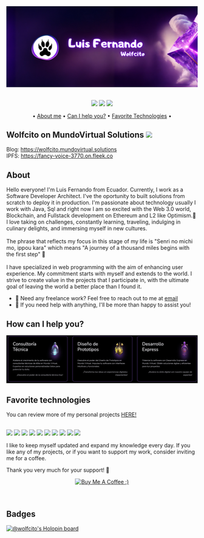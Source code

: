 <div align="center">
<img src="./banner_wolfcito.png" alt="wolfcito banner" >
</br></br>

<a href="https://twitter.com/AKAwolfcito" ><img src="https://img.shields.io/twitter/follow/AKAwolfcito.svg?style=social" /></a>
![](https://visitor-badge.laobi.icu/badge?page_id=wolfcito.wolfcito-app)
![](https://img.shields.io/badge/-wolfcito-blue?style=flat-square&logo=Linkedin&logoColor=white&link=https://www.linkedin.com/in/wolfcito)

•
[About me](#about) •
[Can I help you?](#how-can-i-help-you) •
[Favorite Technologies](#favorite-technologies) •

</div>


## Wolfcito on MundoVirtual Solutions ![](https://img.shields.io/website-up-down-green-red/http/monip.org.svg) 


Blog: <a href="https://wolfcito.mundovirtual.solutions" target="_blank">https://wolfcito.mundovirtual.solutions</a> \
IPFS: <a href="https://fancy-voice-3770.on.fleek.co" target="_blank">https://fancy-voice-3770.on.fleek.co</a>

## About

Hello everyone! I'm Luis Fernando from Ecuador. Currently, I work as a Software Developer Architect. I've the oportunity to built solutions from scratch to deploy it in production. I'm passionate about technology usually I work with Java, Sql and right now I am so excited with the Web 3.0 world, Blockchain, and Fullstack development on Ethereum and L2 like Optimism.🚀  I love taking on challenges, constantly learning, traveling, indulging in culinary delights, and immersing myself in new cultures.\
\
The phrase that reflects my focus in this stage of my life is "Senri no michi mo, ippou kara" which means "A journey of a thousand miles begins with the first step" 🐺\
\
I have specialized in web programming with the aim of enhancing user experience. My commitment starts with myself and extends to the world. I strive to create value in the projects that I participate in, with the ultimate goal of leaving the world a better place than I found it.

- 💼 Need any freelance work? Feel free to reach out to me at [email](mailto:guffenix+github@gmail.com)
- 💬 If you need help with anything, I'll be more than happy to assist you!

  
## How can I help you?

<img src="./services.jpg" alt="Services" >

## Favorite technologies

You can review more of my personal projects [HERE!](https://wolfcito.mundovirtual.solutions/projects/)
<br/><br/>

![](https://img.shields.io/badge/-Java-red)
![](https://img.shields.io/badge/-Nextjs-white)
![](https://img.shields.io/badge/-PL/SQL-red)
![](https://img.shields.io/badge/-Ethereum-success)
![](https://img.shields.io/badge/-Blockchain-informational)
![](https://img.shields.io/badge/-Solidity-yellow)
![](https://img.shields.io/badge/-Angular-red)
![](https://img.shields.io/badge/-Javascript-green)
![](https://img.shields.io/badge/-Firebase-yellow)
![](https://img.shields.io/badge/-Git-green)

I like to keep myself updated and expand my knowledge every day. If you like any of my projects, or if you want to support my work, consider inviting me for a coffee.


Thank you very much for your support! 💚
</br>
<div align="center">
<a href="https://www.buymeacoffee.com/wolfcito" target="_blank"><img src="https://cdn.buymeacoffee.com/buttons/v2/default-red.png" alt="Buy Me A Coffee ;)" width="150" ></a>
</div>
</br>
<br/>

## Badges

[![@wolfcito's Holopin board](https://holopin.io/api/user/board?user=wolfcito)](https://holopin.io/@wolfcito)
